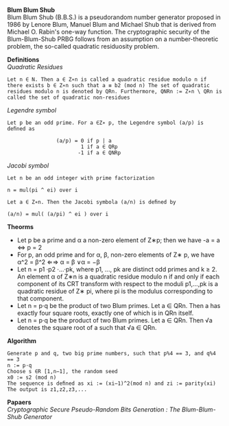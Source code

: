 **Blum Blum Shub**\
Blum Blum Shub (B.B.S.) is a pseudorandom number generator proposed in 1986 by Lenore Blum, Manuel Blum and Michael Shub that is derived from Michael O. Rabin's one-way function. The cryptographic security of the Blum-Blum-Shub PRBG follows from an assumption on a number-theoretic problem, the so-called quadratic residuosity problem.

**Definitions**\
*Quadratic Residues*

    Let n ∈ N. Then a ∈ Z∗n is called a quadratic residue modulo n if there exists b ∈ Z∗n such that a ≡ b2 (mod n) The set of quadratic residues modulo n is denoted by QRn. Furthermore, QNRn := Z∗n \ QRn is called the set of quadratic non-residues

*Legendre symbol*

    Let p be an odd prime. For a ∈Z∗ p, the Legendre symbol (a/p) is deﬁned as 
    
                    (a/p) = 0 if p | a
                            1 if a ∈ QRp
                           -1 if a ∈ QNRp

*Jacobi symbol*

    Let n be an odd integer with prime factorization
    
    n = mul(pi ^ ei) over i
    
    Let a ∈ Z∗n. Then the Jacobi symbola (a/n) is deﬁned by
    
    (a/n) = mul( (a/pi) ^ ei ) over i
    

**Theorms**

-   Let p be a prime and α a non-zero element of Z∗p; then we have -a = a <=> p = 2
-   For p, an odd prime and for α, β, non-zero elements of Z∗ p, we have α^2 = β^2 ⇐⇒ α = β ∨α = −β
-   Let n = p1 ·p2 ·...·pk, where p1, ..., pk are distinct odd primes and k ≥ 2. An element α of Z∗n is a quadratic residue modulo n if and only if each component of its CRT transform with respect to the moduli p1,...,pk is a quadratic residue of Z∗ pi, where pi is the modulus corresponding to that component.
-   Let n = p·q be the product of two Blum primes. Let a ∈ QRn. Then a has exactly four square roots, exactly one of which is in QRn itself.
-   Let n = p·q be the product of two Blum primes. Let a ∈ QRn. Then √a denotes the square root of a such that √a ∈ QRn.


**Algorithm**

    Generate p and q, two big prime numbers, such that p%4 == 3, and q%4 == 3
    n := p·q
    Choose s ∈R [1,n−1], the random seed
    x0 := s2 (mod n)
    The sequence is deﬁned as xi := (xi−1)^2(mod n) and zi := parity(xi)
    The output is z1,z2,z3,...
    
    
**Papaers**\
*Cryptographic Secure Pseudo-Random Bits Generation : The Blum-Blum-Shub Generator*